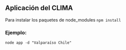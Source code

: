 ## Aplicación del CLIMA

Para instalar los paquetes de node_modules
```npm install```

### Ejemplo:
```node app -d "Valparaíso Chile"```